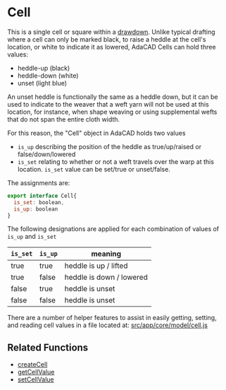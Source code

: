 # Cell

This is a single cell or square within a [drawdown](../drawdown/drawdown.md). Unlike typical drafting where a cell can only be marked black, to raise a heddle at the cell's location, or white to indicate it as lowered, AdaCAD Cells can hold three values: 
- heddle-up (black)
- heddle-down (white)
- unset (light blue)

An unset heddle is functionally the same as a heddle down, but it can be used to indicate to the weaver that a weft yarn will not be used at this location, for instance, when shape weaving or using supplemental wefts that do not span the entire cloth width. 


For this reason, the "Cell" object in AdaCAD holds two values
-  `is_up` describing the position of the heddle as true/up/raised or false/down/lowered
- `is_set` relating to whether or not a weft travels over the warp at this location. `is_set` value can be set/true or unset/false. 

The assignments are: 




```jsx title="src/app/core/model/datatypes.js"
export interface Cell{
  is_set: boolean,
  is_up: boolean
}

```

The following designations are applied for each combination of values of `is_up` and `is_set`

| `is_set` | `is_up` | meaning |
| ----------- | ----------- |----------|
| true | true | heddle is up / lifted
| true| false | heddle is down / lowered
| false | true | heddle is unset
| false | false | heddle is unset

There are a number of helper features to assist in easily getting, setting, and reading cell values in a file located at: [src/app/core/model/cell.js](https://github.com/UnstableDesign/AdaCAD/blob/main/src/app/core/model/cell.ts)


## Related Functions

- [createCell](./createCell.md)
- [getCellValue](./getCellValue.md)
- [setCellValue](./setCellValue.md)
